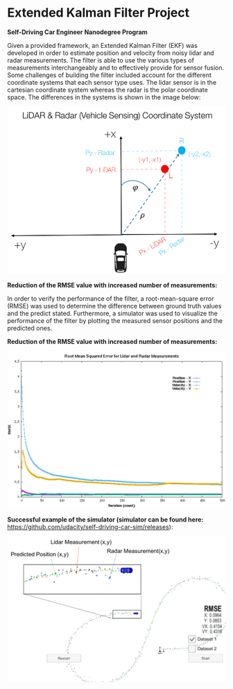 # Extended Kalman Filter Project
**Self-Driving Car Engineer Nanodegree Program**

Given a provided framework, an Extended Kalman Filter (EKF) was developed in order to estimate position and velocity from noisy lidar and radar measurements. The filter is able to use the various types of measurements interchangeably and to effectively provide for sensor fusion. Some challenges of building the filter included account for the different coordinate systems that each sensor type uses. The lidar sensor is in the cartesian coordinate system whereas the radar is the polar coordinate space. The differences in the systems is shown in the image below:

![alt text](https://github.com/NickSov/2D_Kalman_Filter/blob/master/images/frame_of_reference.png)

**Reduction of the RMSE value with increased number of measurements:**

In order to verify the performance of the filter, a root-mean-square error (RMSE) was used to determine the difference between ground truth values and the predict stated. Furthermore, a simulator was used to visualize the performance of the filter by plotting the measured sensor positions and the predicted ones.

**Reduction of the RMSE value with increased number of measurements:**

![alt text](https://github.com/NickSov/2D_Kalman_Filter/blob/master/images/RMSE_Result.png)


**Successful example of the simulator (simulator can be found here:** https://github.com/udacity/self-driving-car-sim/releases):

![alt text](https://github.com/NickSov/2D_Kalman_Filter/blob/master/images/Simulation_Result.png)

